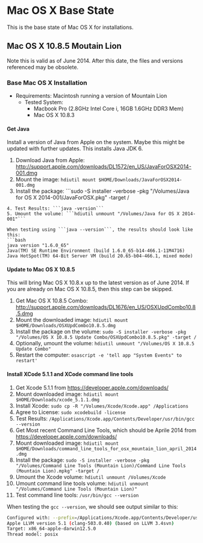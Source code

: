# Mac OS X Base State

This is the base state of Mac OS X for installations.

## Mac OS X 10.8.5 Moutain Lion 

Note this is valid as of June 2014.  After this date, the files and versions referenced may be obsolete.

### Base Mac OS X Installation

* Requirements: Macintosh running a version of Mountain Lion
  * Tested System:
    * Macbook Pro (2.8GHz Intel Core i, 16GB 1.6GHz DDR3 Mem) 
    * Mac OS X 10.8.3

#### Get Java

Install a version of Java from Apple on the system.  Maybe this might be updated with further updates.  This installs Java JDK 6.

1. Download Java from Apple: http://support.apple.com/downloads/DL1572/en_US/JavaForOSX2014-001.dmg
2. Mount the image: ```hdiutil mount $HOME/Downloads/JavaForOSX2014-001.dmg```
3. Install the package: ```sudo -S installer -verbose -pkg "/Volumes/Java for OS X 2014-001/JavaForOSX.pkg" -target /
```
4. Test Results: ```java -version```
5. Umount the volume: ```hdiutil unmount "/Volumes/Java for OS X 2014-001"```

When testing using ```java --version```, the results should look like this:
```bash
java version "1.6.0_65"
Java(TM) SE Runtime Environment (build 1.6.0_65-b14-466.1-11M4716)
Java HotSpot(TM) 64-Bit Server VM (build 20.65-b04-466.1, mixed mode)
```

#### Update to Mac OS X 10.8.5

This will bring Mac OS X 10.8.x up to the latest version as of June 2014.  If you are already on Mac OS X 10.8.5, then this step can be skipped.

1. Get Mac OS X 10.8.5 Combo: http://support.apple.com/downloads/DL1676/en_US/OSXUpdCombo10.8.5.dmg
2. Mount the downloaded image: ```hdiutil mount $HOME/Downloads/OSXUpdCombo10.8.5.dmg```
3. Install the package on the volume: ```sudo -S installer -verbose -pkg "/Volumes/OS X 10.8.5 Update Combo/OSXUpdCombo10.8.5.pkg" -target /```
4. Optionally, umount the volume: ```hdiutil unmount "/Volumes/OS X 10.8.5 Update Combo"```
5. Restart the computer: ```osascript -e 'tell app "System Events" to restart'```


#### Install XCode 5.1.1 and XCode command line tools

1. Get Xcode 5.1.1 from https://developer.apple.com/downloads/
2. Mount downloaded image: ```hdiutil mount $HOME/Downloads/xcode_5.1.1.dmg```
3. Install Xcode: ```sudo cp -R "/Volumes/Xcode/Xcode.app" /Applications```
4. Agree to License: ```sudo xcodebuild -license```
5. Test Results: ```/Applications/Xcode.app/Contents/Developer/usr/bin/gcc --version```
6. Get Most recent Command Line Tools, which should be Aprile 2014 from https://developer.apple.com/downloads/
7. Mount downloaded image: ```hdiutil mount $HOME/Downloads/command_line_tools_for_osx_mountain_lion_april_2014.dmg```
8. Install the package: ```sudo -S installer -verbose -pkg "/Volumes/Command Line Tools (Mountain Lion)/Command Line Tools (Mountain Lion).mpkg" -target /```
9. Umount the Xcode volume: ```hdiutil unmount /Volumes/Xcode```
10. Umount command line tools volume: ```hdiutil unmount "/Volumes/Command Line Tools (Mountain Lion)"```
11. Test command line tools: ```/usr/bin/gcc --version```

When testing the ```gcc --version```, we should see output similar to this: 
```bash
Configured with: --prefix=/Applications/Xcode.app/Contents/Developer/usr --with-gxx-include-dir=/usr/include/c++/4.2.1
Apple LLVM version 5.1 (clang-503.0.40) (based on LLVM 3.4svn)
Target: x86_64-apple-darwin12.5.0
Thread model: posix
```
